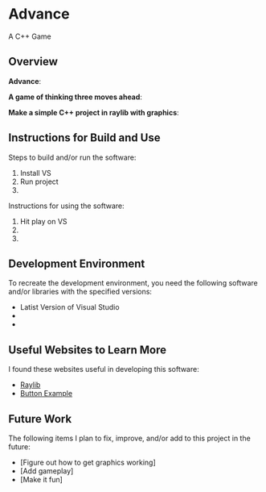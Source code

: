 # Advance
A C++ Game


## Overview

**Advance**:

**A game of thinking three moves ahead**:

**Make a simple C++ project in raylib with graphics**:

## Instructions for Build and Use

Steps to build and/or run the software:

1. Install VS
2. Run project
3.

Instructions for using the software:

1. Hit play on VS
2.
3.

## Development Environment 

To recreate the development environment, you need the following software and/or libraries with the specified versions:

* Latist Version of Visual Studio
*
*

## Useful Websites to Learn More

I found these websites useful in developing this software:

* [Raylib](https://www.raylib.com/cheatsheet/cheatsheet.html)
* [Button Example](https://github.com/Omegapy/MyGUI/blob/main/MyGui/ButtonP.cpp)


## Future Work

The following items I plan to fix, improve, and/or add to this project in the future:

* [Figure out how to get graphics working]
* [Add gameplay]
* [Make it fun]
